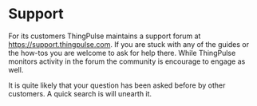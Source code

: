 # Support

For its customers ThingPulse maintains a support forum at https://support.thingpulse.com. If you are stuck with any 
of the guides or the how-tos you are welcome to ask for help there. While ThingPulse monitors activity in the forum 
the community is encourage to engage as well.

It is quite likely that your question has been asked before by other customers. A quick search is will unearth it.
